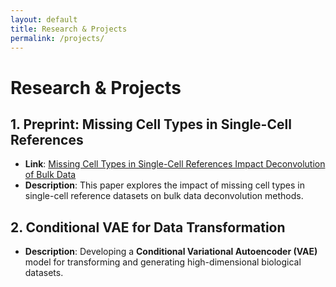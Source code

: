 ```yaml
---
layout: default
title: Research & Projects
permalink: /projects/
---
```


# Research & Projects

## 1. Preprint: Missing Cell Types in Single-Cell References
- **Link**: [Missing Cell Types in Single-Cell References Impact Deconvolution of Bulk Data](https://www.biorxiv.org/content/10.1101/2024.04.25.590992v1.full)
- **Description**: This paper explores the impact of missing cell types in single-cell reference datasets on bulk data deconvolution methods.

## 2. Conditional VAE for Data Transformation
- **Description**: Developing a **Conditional Variational Autoencoder (VAE)** model for transforming and generating high-dimensional biological datasets.
